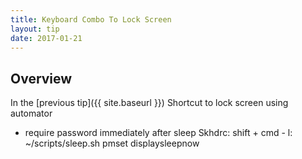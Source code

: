 ```yaml
---
title: Keyboard Combo To Lock Screen
layout: tip
date: 2017-01-21
---
```


## Overview

In the [previous tip]({{ site.baseurl }})
Shortcut to lock screen using automator

+ require password immediately after sleep
Skhdrc: shift + cmd - l: ~/scripts/sleep.sh
pmset displaysleepnow
